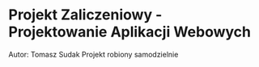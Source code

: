 # Projekt Zaliczeniowy - Projektowanie Aplikacji Webowych
Autor: Tomasz Sudak
Projekt robiony samodzielnie
